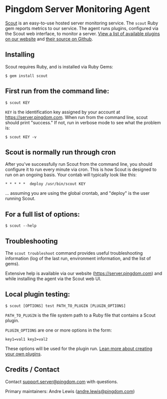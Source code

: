 # Pingdom Server Monitoring Agent

[Scout](https://server.pingdom.com) is an easy-to-use hosted server monitoring service. The `scout` Ruby gem reports metrics to our service. The agent runs plugins, configured via the Scout web interface, to monitor a server. [View a list of available plugins on our website](https://server.pingdom.com/plugin_urls) and [their source on Github](https://github.com/scoutserver/scout-plugins). 

## Installing

Scout requires Ruby, and is installed via Ruby Gems:

    $ gem install scout


## First run from the command line:

    $ scout KEY

`KEY` is the identification key assigned by your account at https://server.pingdom.com. When run from the command line, scout should print "success." If not, run in verbose mode to see what the problem is:

    $ scout KEY -v


## Scout is normally run through cron

After you've successfully run Scout from the command line, you should configure it to run every minute via cron. This is how Scout is designed to run on an ongoing basis. Your contab will typically look like this:

    * * * * *  deploy /usr/bin/scout KEY

... assuming you are using the global crontab, and "deploy" is the user running Scout.


## For a full list of options:

    $ scout --help

## Troubleshooting

The `scout troubleshoot` command provides useful troubleshooting information (log of the last run, environment information, and the list of gems).

Extensive help is available via our website (https://server.pingdom.com) and while installing the agent via the Scout web UI.


## Local plugin testing:

    $ scout [OPTIONS] test PATH_TO_PLUGIN [PLUGIN_OPTIONS]

`PATH_TO_PLUGIN` is the file system path to a Ruby file that contains a Scout plugin.

`PLUGIN_OPTIONS` are one or more options in the form:

    key1=val1 key2=val2

These options will be used for the plugin run. [Lean more about creating your own plugins](https://server-monitor.readme.io/docs/custom-plugins).

## Credits / Contact

Contact support.server@pingdom.com with questions.

Primary maintainers: Andre Lewis (andre.lewis@pingdom.com)

